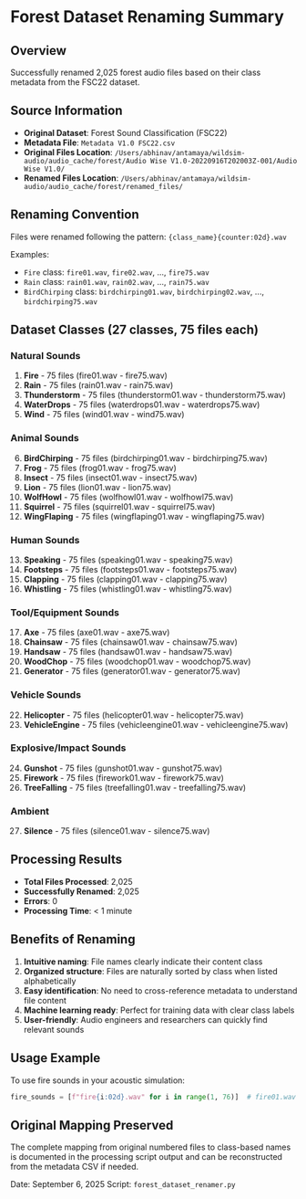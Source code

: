 # Forest Dataset Renaming Summary

## Overview
Successfully renamed 2,025 forest audio files based on their class metadata from the FSC22 dataset.

## Source Information
- **Original Dataset**: Forest Sound Classification (FSC22) 
- **Metadata File**: `Metadata V1.0 FSC22.csv`
- **Original Files Location**: `/Users/abhinav/antamaya/wildsim-audio/audio_cache/forest/Audio Wise V1.0-20220916T202003Z-001/Audio Wise V1.0/`
- **Renamed Files Location**: `/Users/abhinav/antamaya/wildsim-audio/audio_cache/forest/renamed_files/`

## Renaming Convention
Files were renamed following the pattern: `{class_name}{counter:02d}.wav`

Examples:
- `Fire` class: `fire01.wav`, `fire02.wav`, ..., `fire75.wav`
- `Rain` class: `rain01.wav`, `rain02.wav`, ..., `rain75.wav`
- `BirdChirping` class: `birdchirping01.wav`, `birdchirping02.wav`, ..., `birdchirping75.wav`

## Dataset Classes (27 classes, 75 files each)

### Natural Sounds
1. **Fire** - 75 files (fire01.wav - fire75.wav)
2. **Rain** - 75 files (rain01.wav - rain75.wav) 
3. **Thunderstorm** - 75 files (thunderstorm01.wav - thunderstorm75.wav)
4. **WaterDrops** - 75 files (waterdrops01.wav - waterdrops75.wav)
5. **Wind** - 75 files (wind01.wav - wind75.wav)

### Animal Sounds
6. **BirdChirping** - 75 files (birdchirping01.wav - birdchirping75.wav)
7. **Frog** - 75 files (frog01.wav - frog75.wav)
8. **Insect** - 75 files (insect01.wav - insect75.wav)
9. **Lion** - 75 files (lion01.wav - lion75.wav)
10. **WolfHowl** - 75 files (wolfhowl01.wav - wolfhowl75.wav)
11. **Squirrel** - 75 files (squirrel01.wav - squirrel75.wav)
12. **WingFlaping** - 75 files (wingflaping01.wav - wingflaping75.wav)

### Human Sounds
13. **Speaking** - 75 files (speaking01.wav - speaking75.wav)
14. **Footsteps** - 75 files (footsteps01.wav - footsteps75.wav)
15. **Clapping** - 75 files (clapping01.wav - clapping75.wav)
16. **Whistling** - 75 files (whistling01.wav - whistling75.wav)

### Tool/Equipment Sounds
17. **Axe** - 75 files (axe01.wav - axe75.wav)
18. **Chainsaw** - 75 files (chainsaw01.wav - chainsaw75.wav)
19. **Handsaw** - 75 files (handsaw01.wav - handsaw75.wav)
20. **WoodChop** - 75 files (woodchop01.wav - woodchop75.wav)
21. **Generator** - 75 files (generator01.wav - generator75.wav)

### Vehicle Sounds
22. **Helicopter** - 75 files (helicopter01.wav - helicopter75.wav)
23. **VehicleEngine** - 75 files (vehicleengine01.wav - vehicleengine75.wav)

### Explosive/Impact Sounds
24. **Gunshot** - 75 files (gunshot01.wav - gunshot75.wav)
25. **Firework** - 75 files (firework01.wav - firework75.wav)
26. **TreeFalling** - 75 files (treefalling01.wav - treefalling75.wav)

### Ambient
27. **Silence** - 75 files (silence01.wav - silence75.wav)

## Processing Results
- **Total Files Processed**: 2,025
- **Successfully Renamed**: 2,025
- **Errors**: 0
- **Processing Time**: < 1 minute

## Benefits of Renaming
1. **Intuitive naming**: File names clearly indicate their content class
2. **Organized structure**: Files are naturally sorted by class when listed alphabetically
3. **Easy identification**: No need to cross-reference metadata to understand file content
4. **Machine learning ready**: Perfect for training data with clear class labels
5. **User-friendly**: Audio engineers and researchers can quickly find relevant sounds

## Usage Example
To use fire sounds in your acoustic simulation:
```python
fire_sounds = [f"fire{i:02d}.wav" for i in range(1, 76)]  # fire01.wav to fire75.wav
```

## Original Mapping Preserved
The complete mapping from original numbered files to class-based names is documented in the processing script output and can be reconstructed from the metadata CSV if needed.

Date: September 6, 2025
Script: `forest_dataset_renamer.py`
